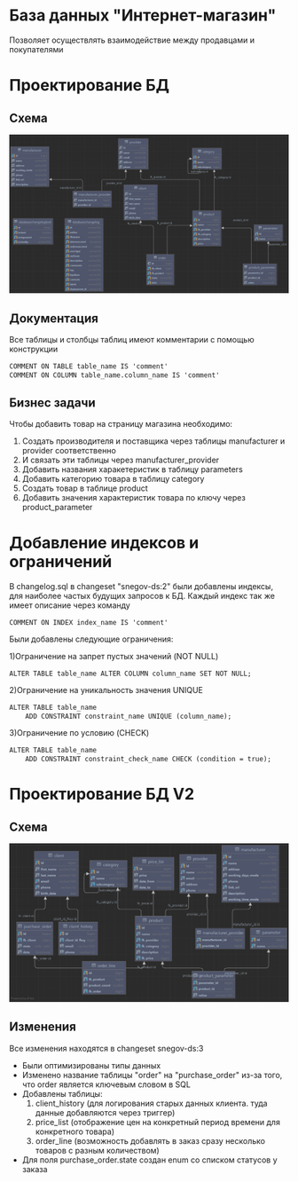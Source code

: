 # База данных "Интернет-магазин"
Позволяет осуществлять взаимодействие между продавцами и покупателями

# Проектирование БД
## Схема
![](src/main/resources/images/erd.png)

## Документация

Все таблицы и столбцы таблиц имеют комментарии с помощью конструкции 
```postgresql
COMMENT ON TABLE table_name IS 'comment'
COMMENT ON COLUMN table_name.column_name IS 'comment'
```

## Бизнес задачи
Чтобы добавить товар на страницу магазина необходимо:
1) Создать производителя и поставщика через таблицы manufacturer и provider соответственно
2) И связать эти таблицы через manufacturer_provider
3) Добавить названия харакетеристик в таблицу parameters
4) Добавить категорию товара в таблицу category
5) Создать товар в таблице product
6) Добавить значения характеристик товара по ключу через product_parameter

# Добавление индексов и ограничений
В changelog.sql в changeset "snegov-ds:2" были добавлены индексы, для наиболее частых будущих запросов к БД.
Каждый индекс так же имеет описание через команду 
```postgresql
COMMENT ON INDEX index_name IS 'comment'
```

Были добавлены следующие ограничения:

1)Ограничение на запрет пустых значений (NOT NULL)
```postgresql
ALTER TABLE table_name ALTER COLUMN column_name SET NOT NULL;
```

2)Ограничение на уникальность значения UNIQUE
```postgresql
ALTER TABLE table_name
    ADD CONSTRAINT constraint_name UNIQUE (column_name);
```

3)Ограничение по условию (CHECK)
```postgresql
ALTER TABLE table_name
    ADD CONSTRAINT constraint_check_name CHECK (condition = true);
```

# Проектирование БД V2
## Схема
![](src/main/resources/images/erd_v2.png)

## Изменения
Все изменения находятся в changeset snegov-ds:3
- Были оптимизированы типы данных
- Изменено название таблицы "order" на "purchase_order" из-за того, что order является ключевым словом в SQL
- Добавлены таблицы:
  1) client_history (для логирования старых данных клиента. туда данные добавляются через триггер)
  2) price_list (отображение цен на конкретный период времени для конкретного товара)
  3) order_line (возможность добавлять в заказ сразу несколько товаров с разным количеством)
- Для поля purchase_order.state создан enum со списком статусов у заказа 
